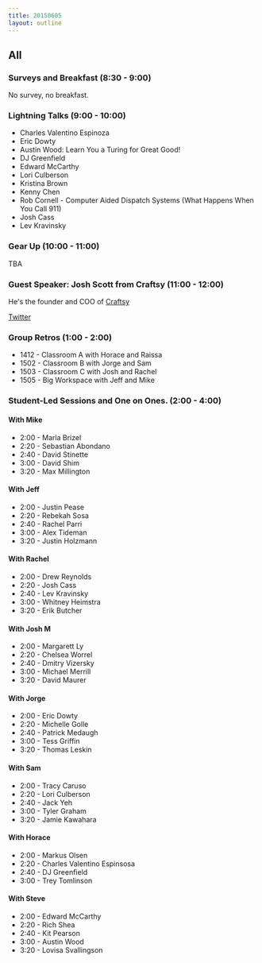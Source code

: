 ```yaml
---
title: 20150605
layout: outline
---
```


## All

### Surveys and Breakfast (8:30 - 9:00)

No survey, no breakfast.


### Lightning Talks (9:00 - 10:00)

* Charles Valentino Espinoza
* Eric Dowty
* Austin Wood: Learn You a Turing for Great Good!
* DJ Greenfield
* Edward McCarthy
* Lori Culberson
* Kristina Brown
* Kenny Chen
* Rob Cornell - Computer Aided Dispatch Systems (What Happens When You Call 911)
* Josh Cass
* Lev Kravinsky

### Gear Up (10:00 - 11:00)

TBA

### Guest Speaker: Josh Scott from Craftsy (11:00 - 12:00)

He's the founder and COO of [Craftsy](http://craftsy.com)

[Twitter](https://twitter.com/josh_scott)


### Group Retros (1:00 - 2:00)

* 1412 - Classroom A with Horace and Raissa
* 1502 - Classroom B with Jorge and Sam
* 1503 - Classroom C with Josh and Rachel
* 1505 - Big Workspace with Jeff and Mike

### Student-Led Sessions and One on Ones. (2:00 - 4:00) 

#### With Mike

* 2:00 - Marla Brizel
* 2:20 - Sebastian Abondano
* 2:40 - David Stinette
* 3:00 - David Shim
* 3:20 - Max Millington

#### With Jeff

* 2:00 - Justin Pease
* 2:20 - Rebekah Sosa
* 2:40 - Rachel Parri
* 3:00 - Alex Tideman
* 3:20 - Justin Holzmann

#### With Rachel

* 2:00 - Drew Reynolds
* 2:20 - Josh Cass
* 2:40 - Lev Kravinsky
* 3:00 - Whitney Heimstra
* 3:20 - Erik Butcher

#### With Josh M

* 2:00 - Margarett Ly
* 2:20 - Chelsea Worrel
* 2:40 - Dmitry Vizersky
* 3:00 - Michael Merrill
* 3:20 - David Maurer

#### With Jorge

* 2:00 - Eric Dowty
* 2:20 - Michelle Golle
* 2:40 - Patrick Medaugh
* 3:00 - Tess Griffin
* 3:20 - Thomas Leskin

#### With Sam

* 2:00 - Tracy Caruso
* 2:20 - Lori Culberson
* 2:40 - Jack Yeh
* 3:00 - Tyler Graham
* 3:20 - Jamie Kawahara

#### With Horace

* 2:00 - Markus Olsen
* 2:20 - Charles Valentino Espinsosa
* 2:40 - DJ Greenfield
* 3:00 - Trey Tomlinson

#### With Steve

* 2:00 - Edward McCarthy
* 2:20 - Rich Shea
* 2:40 - Kit Pearson
* 3:00 - Austin Wood
* 3:20 - Lovisa Svallingson
 
